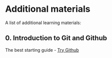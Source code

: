 Additional materials
========================================

A list of additional learning materials:

## 0. Introduction to Git and Github

The best starting guide - [Try Github](#http://try.github.io/)
